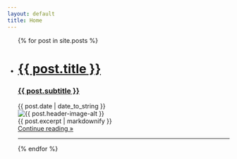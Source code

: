 ```yaml
---
layout: default
title: Home
---
```

<ul class="post-list">
{% for post in site.posts %}
<li class="post">
  <a href="{{ post.url }}#post-title" class="post-header">
    <div>
      <h1> {{ post.title }}</h1>
      <h3> {{ post.subtitle }}</h3>
    </div>
  </a>
  <div class="post-date">
    <i class="fas fa-calendar"></i> <time>{{ post.date | date_to_string }}</time>
  </div>
  <img class="post-image" src="{{ post.header-image }}" alt="{{ post.header-image-alt }}" title="{{ post.header-image-title }}">
  <div class="excerpt">{{ post.excerpt | markdownify }}</div>
  <div class="post-button">
    <a href="{{ post.url }}#continue-reading-point" class="btn">Continue reading »</a>
  </div>
</li>
<hr>
{% endfor %}
</ul>
